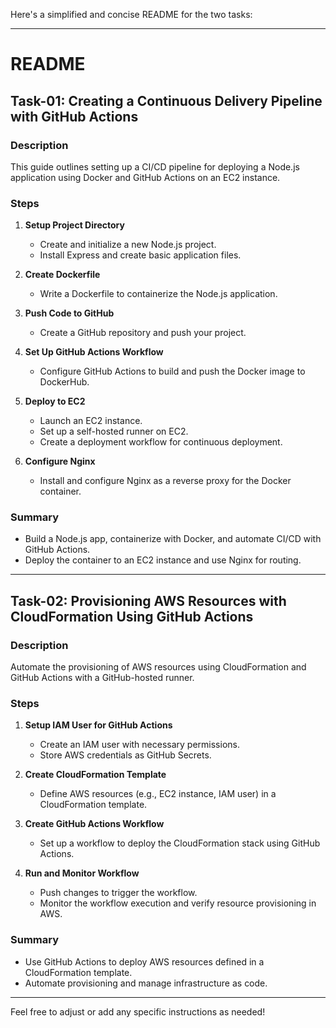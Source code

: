 Here's a simplified and concise README for the two tasks:

---

# README

## Task-01: Creating a Continuous Delivery Pipeline with GitHub Actions

### Description

This guide outlines setting up a CI/CD pipeline for deploying a Node.js application using Docker and GitHub Actions on an EC2 instance.

### Steps

1. **Setup Project Directory**
   - Create and initialize a new Node.js project.
   - Install Express and create basic application files.

2. **Create Dockerfile**
   - Write a Dockerfile to containerize the Node.js application.

3. **Push Code to GitHub**
   - Create a GitHub repository and push your project.

4. **Set Up GitHub Actions Workflow**
   - Configure GitHub Actions to build and push the Docker image to DockerHub.

5. **Deploy to EC2**
   - Launch an EC2 instance.
   - Set up a self-hosted runner on EC2.
   - Create a deployment workflow for continuous deployment.

6. **Configure Nginx**
   - Install and configure Nginx as a reverse proxy for the Docker container.

### Summary
- Build a Node.js app, containerize with Docker, and automate CI/CD with GitHub Actions.
- Deploy the container to an EC2 instance and use Nginx for routing.

---

## Task-02: Provisioning AWS Resources with CloudFormation Using GitHub Actions

### Description

Automate the provisioning of AWS resources using CloudFormation and GitHub Actions with a GitHub-hosted runner.

### Steps

1. **Setup IAM User for GitHub Actions**
   - Create an IAM user with necessary permissions.
   - Store AWS credentials as GitHub Secrets.

2. **Create CloudFormation Template**
   - Define AWS resources (e.g., EC2 instance, IAM user) in a CloudFormation template.

3. **Create GitHub Actions Workflow**
   - Set up a workflow to deploy the CloudFormation stack using GitHub Actions.

4. **Run and Monitor Workflow**
   - Push changes to trigger the workflow.
   - Monitor the workflow execution and verify resource provisioning in AWS.

### Summary
- Use GitHub Actions to deploy AWS resources defined in a CloudFormation template.
- Automate provisioning and manage infrastructure as code.

---

Feel free to adjust or add any specific instructions as needed!
